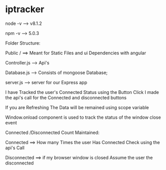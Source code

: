 # iptracker

node -v --> v8.1.2

npm -v --> 5.0.3


Folder Structure:

Public / ==> Meant for Static Files and ui Dependencies with angular

Controller.js --> Api's 


Database.js  --> Consists of mongoose Database;


server.js  --> server for our Express app


I have Tracked the user's Connected Status using the Button Click
I made the api's call for the  Connected and disconnected buttons

If you are Refreshing The Data will be remained using scope variable

Window.onload component is used to track the status of the window close event

Connected /Disconnected Count Maintained:

Connected ==> How many Times the user Has Connected Check using the api's Call

Disconnected ==> if my browser window is closed Assume the user the disconnected